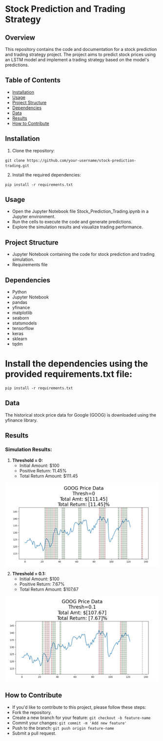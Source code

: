 # Stock Prediction and Trading Strategy

## Overview

This repository contains the code and documentation for a stock prediction and trading strategy project. The project aims to predict stock prices using an LSTM model and implement a trading strategy based on the model's predictions.

## Table of Contents

- [Installation](#installation)
- [Usage](#usage)
- [Project Structure](#project-structure)
- [Dependencies](#dependencies)
- [Data](#data)
- [Results](#results)
- [How to Contribute](#how-to-contribute)

## Installation

1. Clone the repository:

`git clone https://github.com/your-username/stock-prediction-trading.git`

2. Install the required dependencies:

`pip install -r requirements.txt`

## Usage

- Open the Jupyter Notebook file Stock_Prediction_Trading.ipynb in a Jupyter environment.
- Run the cells to execute the code and generate predictions.
- Explore the simulation results and visualize trading performance.


## Project Structure

- Jupyter Notebook containing the code for stock prediction and trading simulation.
- Requirements file


## Dependencies

- Python
- Jupyter Notebook
- pandas
- yfinance
- matplotlib
- seaborn
- statsmodels
- tensorflow
- keras
- sklearn
- tqdm

# Install the dependencies using the provided requirements.txt file:

`pip install -r requirements.txt`

## Data

The historical stock price data for Google (GOOG) is downloaded using the yfinance library.

## Results

### Simulation Results:
1. **Threshold = 0:**
   - Initial Amount: $100
   - Positive Return: 11.45%
   - Total Return Amount: $111.45

  ![Result-1](images/result-1.png)

2. **Threshold = 0.1:**
   - Initial Amount: $100
   - Positive Return: 7.67%
   - Total Return Amount: $107.67
  
  ![Result-1](images/result-2.png)


## How to Contribute

- If you'd like to contribute to this project, please follow these steps:
- Fork the repository.
- Create a new branch for your feature: `git checkout -b feature-name`
- Commit your changes: `git commit -m 'Add new feature'`
- Push to the branch: `git push origin feature-name`
- Submit a pull request.
